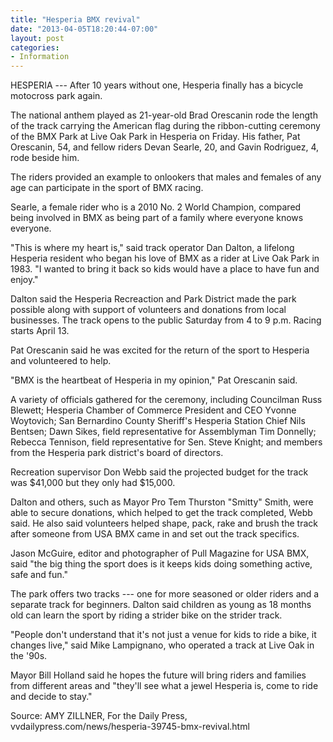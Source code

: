 ```yaml
---
title: "Hesperia BMX revival"
date: "2013-04-05T18:20:44-07:00"
layout: post
categories:
- Information
---
```


HESPERIA --- After 10 years without one, Hesperia finally has a bicycle motocross park again.  
  
The national anthem played as 21-year-old Brad Orescanin rode the length of the track carrying the American flag during the ribbon-cutting ceremony of the BMX Park at Live Oak Park in Hesperia on Friday. His father, Pat Orescanin, 54, and fellow riders Devan Searle, 20, and Gavin Rodriguez, 4, rode beside him.

The riders provided an example to onlookers that males and females of any age can participate in the sport of BMX racing.

Searle, a female rider who is a 2010 No. 2 World Champion, compared being involved in BMX as being part of a family where everyone knows everyone.

"This is where my heart is," said track operator Dan Dalton, a lifelong Hesperia resident who began his love of BMX as a rider at Live Oak Park in 1983. "I wanted to bring it back so kids would have a place to have fun and enjoy."

Dalton said the Hesperia Recreaction and Park District made the park possible along with support of volunteers and donations from local businesses. The track opens to the public Saturday from 4 to 9 p.m. Racing starts April 13.

Pat Orescanin said he was excited for the return of the sport to Hesperia and volunteered to help.

"BMX is the heartbeat of Hesperia in my opinion," Pat Orescanin said.

A variety of officials gathered for the ceremony, including Councilman Russ Blewett; Hesperia Chamber of Commerce President and CEO Yvonne Woytovich; San Bernardino County Sheriff's Hesperia Station Chief Nils Bentsen; Dawn Sikes, field representative for Assemblyman Tim Donnelly; Rebecca Tennison, field representative for Sen. Steve Knight; and members from the Hesperia park district's board of directors.

Recreation supervisor Don Webb said the projected budget for the track was $41,000 but they only had $15,000.

Dalton and others, such as Mayor Pro Tem Thurston "Smitty" Smith, were able to secure donations, which helped to get the track completed, Webb said. He also said volunteers helped shape, pack, rake and brush the track after someone from USA BMX came in and set out the track specifics.

Jason McGuire, editor and photographer of Pull Magazine for USA BMX, said "the big thing the sport does is it keeps kids doing something active, safe and fun."

The park offers two tracks --- one for more seasoned or older riders and a separate track for beginners. Dalton said children as young as 18 months old can learn the sport by riding a strider bike on the strider track.

"People don't understand that it's not just a venue for kids to ride a bike, it changes live," said Mike Lampignano, who operated a track at Live Oak in the '90s.

Mayor Bill Holland said he hopes the future will bring riders and families from different areas and "they'll see what a jewel Hesperia is, come to ride and decide to stay."

Source: AMY ZILLNER, For the Daily Press, vvdailypress.com/news/hesperia-39745-bmx-revival.html